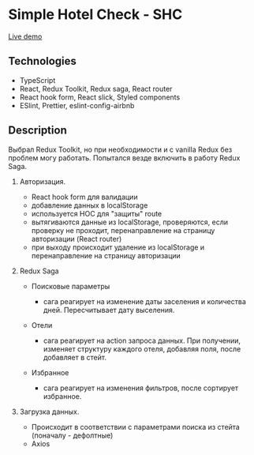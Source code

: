 # Simple Hotel Check - SHC

[Live demo](https://shc-eight.vercel.app)

## Technologies

- TypeScript
- React, Redux Toolkit, Redux saga, React router
- React hook form, React slick, Styled components
- ESlint, Prettier, eslint-config-airbnb

## Description

Выбрал Redux Toolkit, но при необходимости и с vanilla Redux без проблем могу работать.
Попытался везде включить в работу Redux Saga.

1. Авторизация.

   - React hook form для валидации
   - добавление данных в localStorage
   - используется HOC для "защиты" route
   - вытягиваются данные из localStorage, проверяются, если проверку не проходит, перенаправление на страницу авторизации (React router)
   - при выходу происходит удаление из localStorage и перенаправление на страницу авторизации

2. Redux Saga

   - Поисковые параметры

     - сага реагирует на изменение даты заселения и количества дней. Пересчитывает дату выселения.

   - Отели

     - сага реагирует на action запроса данных. При получении, изменяет структуру каждого отеля, добавляя поля, после добавляет в стейт.

   - Избранное

     - сага реагирует на изменения фильтров, после сортирует избранное.

3. Загрузка данных.

   - Происходит в соответствии с параметрами поиска из стейта (поначалу - дефолтные)
   - Axios
